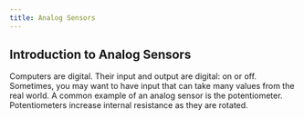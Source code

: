 ```yaml
---
title: Analog Sensors
---
```


## Introduction to Analog Sensors
Computers are digital. Their input and output are digital: on or off. Sometimes,
you may want to have input that can take many values from the real world. A
common example of an analog sensor is the potentiometer. Potentiometers increase
internal resistance as they are rotated. 
